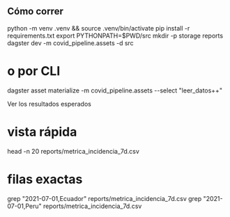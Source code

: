 ## Cómo correr

python -m venv .venv && source .venv/bin/activate
pip install -r requirements.txt
export PYTHONPATH=$PWD/src
mkdir -p storage reports
dagster dev -m covid_pipeline.assets -d src
# o por CLI
dagster asset materialize -m covid_pipeline.assets --select "leer_datos++"

Ver los resultados esperados
# vista rápida
head -n 20 reports/metrica_incidencia_7d.csv

# filas exactas
grep "2021-07-01,Ecuador" reports/metrica_incidencia_7d.csv
grep "2021-07-01,Peru"    reports/metrica_incidencia_7d.csv


